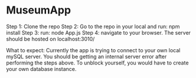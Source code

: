 # MuseumApp

Step 1: Clone the repo
Step 2: Go to the repo in your local and run: npm install 
Step 3: run: node App.js
Step 4: navigate to your browser. The server should be hosted on localhost:3010/

What to expect:
Currently the app is trying to connect to your own local mySQL server. You should be getting an internal server error after
performing the steps above. To unblock yourself, you would have to create your own database instance.

